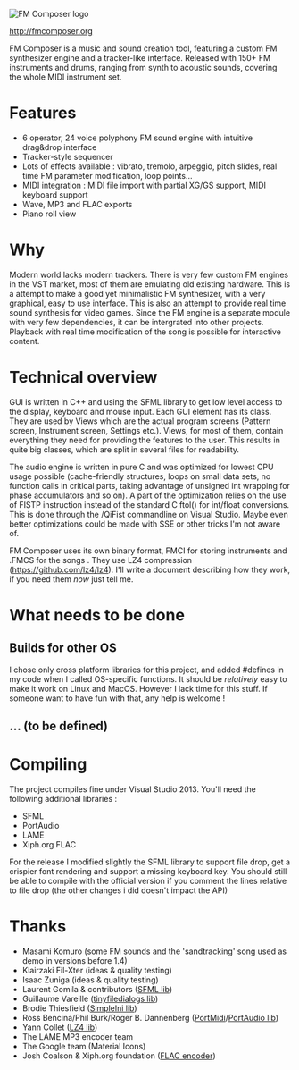 ![FM Composer logo](http://fmcomposer.org/img/icon256.png)

http://fmcomposer.org

FM Composer is a music and sound creation tool, featuring a custom FM synthesizer engine and a tracker-like interface.
Released with 150+ FM instruments and drums, ranging from synth to acoustic sounds, covering the whole MIDI instrument set.

# Features
- 6 operator, 24 voice polyphony FM sound engine with intuitive drag&drop interface
- Tracker-style sequencer
- Lots of effects available : vibrato, tremolo, arpeggio, pitch slides, real time FM parameter modification, loop points...
- MIDI integration : MIDI file import with partial XG/GS support, MIDI keyboard support
- Wave, MP3 and FLAC exports
- Piano roll view

# Why
Modern world lacks modern trackers. There is very few custom FM engines in the VST market, most of them are emulating old existing hardware.
This is a attempt to make a good yet minimalistic FM synthesizer, with a very graphical, easy to use interface.
This is also an attempt to provide real time sound synthesis for video games. Since the FM engine is a separate module with very few dependencies, it can be intergrated into other projects. Playback with real time modification of the song is possible for interactive content.

# Technical overview
GUI is written in C++ and using the SFML library to get low level access to the display, keyboard and mouse input. Each GUI element has its class. They are used by Views which are the actual program screens (Pattern screen, Instrument screen, Settings etc.). Views, for most of them, contain everything they need for providing the features to the user. This results in quite big classes, which are split in several files for readability.

The audio engine is written in pure C and was optimized for lowest CPU usage possible (cache-friendly structures, loops on small data sets, no function calls in critical parts, taking advantage of unsigned int wrapping for phase accumulators and so on). A part of the optimization relies on the use of FISTP instruction instead of the standard C ftol() for int/float conversions. This is done through the /QiFist commandline on Visual Studio. Maybe even better optimizations could be made with SSE or other tricks I'm not aware of.

FM Composer uses its own binary format, FMCI for storing instruments and .FMCS for the songs . They use LZ4 compression (https://github.com/lz4/lz4). I'll write a document describing how they work, if you need them *now* just tell me.

# What needs to be done

## Builds for other OS
I chose only cross platform libraries for this project, and added #defines in my code when I called OS-specific functions. It should be *relatively* easy to make it work on Linux and MacOS. However I lack time for this stuff. If someone want to have fun with that, any help is welcome !

## ... (to be defined)

# Compiling
The project compiles fine under Visual Studio 2013. You'll need the following additional libraries :
- SFML
- PortAudio
- LAME
- Xiph.org FLAC

For the release I modified slightly the SFML library to support file drop, get a crispier font rendering and support a missing keyboard key. You should still be able to compile with the official version if you comment the lines relative to file drop (the other changes i did doesn't impact the API)

# Thanks

- Masami Komuro (some FM sounds and the 'sandtracking' song used as demo in versions before 1.4)
- Klairzaki Fil-Xter (ideas & quality testing)
- Isaac Zuniga (ideas & quality testing)
- Laurent Gomila & contributors ([SFML lib](https://www.sfml-dev.org/))
- Guillaume Vareille ([tinyfiledialogs lib](https://sourceforge.net/projects/tinyfiledialogs/))
- Brodie Thiesfield ([SimpleIni lib](https://github.com/brofield/simpleini))
- Ross Bencina/Phil Burk/Roger B. Dannenberg ([PortMidi](http://portmedia.sourceforge.net/portmidi/)/[PortAudio lib](http://portaudio.com/))
- Yann Collet ([LZ4 lib](https://github.com/lz4/lz4))
- The LAME MP3 encoder team
- The Google team (Material Icons)
- Josh Coalson & Xiph.org foundation ([FLAC encoder](https://github.com/xiph/flac))
